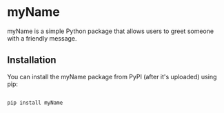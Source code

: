 # myName

myName is a simple Python package that allows users to greet someone with a friendly message.

## Installation

You can install the myName package from PyPI (after it's uploaded) using pip:

```bash

pip install myName